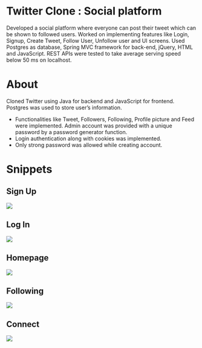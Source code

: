 # Twitter Clone : Social platform
Developed a social platform where everyone can post their tweet which can be shown to followed users. Worked on implementing features like Login, Signup, Create Tweet, Follow User, Unfollow user and UI screens. Used Postgres as database, Spring MVC framework for back-end, jQuery, HTML and JavaScript. REST APIs were tested to take average serving speed below 50 ms on localhost.
# About
Cloned Twitter using Java for backend and JavaScript for frontend. Postgres was used to store user’s information.
- Functionalities like Tweet, Followers, Following, Profile picture and Feed were
implemented. Admin account was provided with a unique password by a
password generator function.
- Login authentication along with cookies was implemented.
- Only strong password was allowed while creating account.


# Snippets
## Sign Up

![](/Snippets/sign-up.PNG)

## Log In

![](/Snippets/log-in.PNG)

## Homepage

![](/Snippets/homepage.jpeg)

## Following

![](/Snippets/following.jpeg)

## Connect

![](/Snippets/connect.jpeg)

